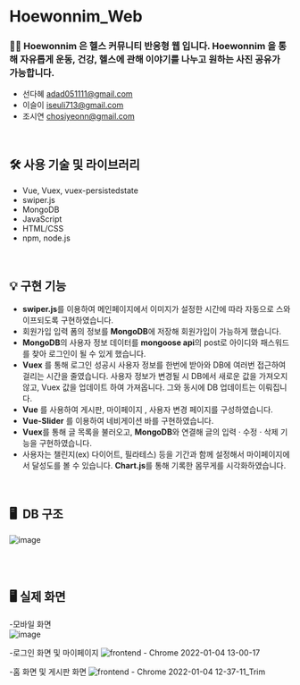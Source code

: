 # Hoewonnim_Web
### 👊🏻 Hoewonnim 은 헬스 커뮤니티 반응형 웹 입니다. Hoewonnim 을 통해 자유롭게 운동, 건강, 헬스에 관해 이야기를 나누고 원하는 사진 공유가 가능합니다.

- 선다혜 adad051111@gmail.com
- 이슬이 iseuli713@gmail.com
- 조시연 chosiyeonn@gmail.com
<br/>

## 🛠️ 사용 기술 및 라이브러리 
- Vue, Vuex, vuex-persistedstate
- swiper.js
- MongoDB
- JavaScript
- HTML/CSS
- npm, node.js
<br/>

## 💡 구현 기능
- **swiper.js**를 이용하여 메인페이지에서 이미지가 설정한 시간에 따라 자동으로 스와이프되도록 구현하였습니다.
- 회원가입 입력 폼의 정보를 **MongoDB**에 저장해 회원가입이 가능하게 했습니다.
- **MongoDB**의 사용자 정보 데이터를 **mongoose api**의 post로 아이디와 패스워드를 찾아 로그인이 될 수 있게 했습니다.
- **Vuex** 를 통해 로그인 성공시 사용자 정보를 한번에 받아와 DB에 여러번 접근하여 걸리는 시간을 줄였습니다. 사용자 정보가 변경될 시 DB에서 새로운 값을 가져오지 않고, Vuex 값을 업데이트 하여 가져옵니다. 그와 동시에 DB 업데이트는 이뤄집니다.
- **Vue** 를 사용하여 게시판, 마이페이지 , 사용자 변경 페이지를 구성하였습니다.
- **Vue-Slider** 를 이용하여 네비게이션 바를 구현하였습니다.
- **Vuex**를 통해 글 목록을 불러오고, **MongoDB**와 연결해 글의 입력 · 수정 · 삭제 기능을 구현하였습니다.
- 사용자는 챌린지(ex) 다이어트, 필라테스) 등을 기간과 함께 설정해서 마이페이지에서 달성도를 볼 수 있습니다. **Chart.js**를 통해 기록한 몸무게를 시각화하였습니다.
<br/>

## 🖥  DB 구조
![image](https://user-images.githubusercontent.com/63833392/148009741-3125639c-f218-4613-81d8-b088f022c263.png)

<br/>
<br/>

## 🖥 실제 화면 
-모바일 화면<br/>
![image](https://user-images.githubusercontent.com/63833392/148009814-18dc8eff-cb14-487d-a6cf-f74bffa78913.png)
<br/>

-로그인 화면 및 마이페이지 
![frontend - Chrome 2022-01-04 13-00-17](https://user-images.githubusercontent.com/63714074/148009974-e69d4b46-5cd9-4291-9e3d-867cfe2428c7.gif)
<br/>

-홈 화면 및 게시판 화면
![frontend - Chrome 2022-01-04 12-37-11_Trim](https://user-images.githubusercontent.com/63714074/148009977-d8c2b8ea-cc67-4a37-88cb-e02e85990bb6.gif)

